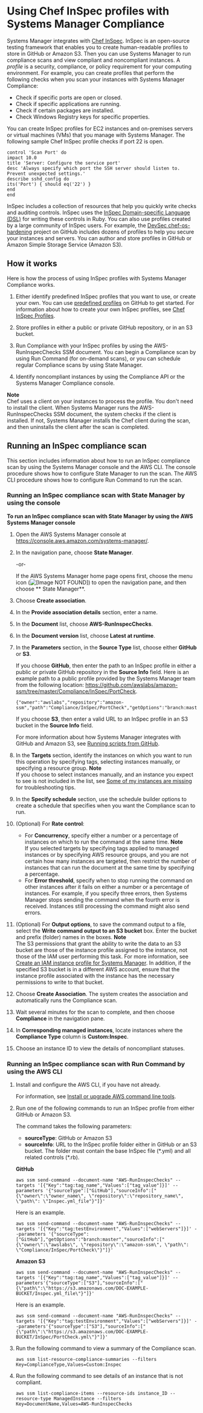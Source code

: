 # Using Chef InSpec profiles with Systems Manager Compliance<a name="integration-chef-inspec"></a>

Systems Manager integrates with [Chef InSpec](https://www.chef.io/inspec/)\. InSpec is an open\-source testing framework that enables you to create human\-readable profiles to store in GitHub or Amazon S3\. Then you can use Systems Manager to run compliance scans and view compliant and noncompliant instances\. A *profile* is a security, compliance, or policy requirement for your computing environment\. For example, you can create profiles that perform the following checks when you scan your instances with Systems Manager Compliance:
+ Check if specific ports are open or closed\.
+ Check if specific applications are running\.
+ Check if certain packages are installed\.
+ Check Windows Registry keys for specific properties\.

You can create InSpec profiles for EC2 instances and on\-premises servers or virtual machines \(VMs\) that you manage with Systems Manager\. The following sample Chef InSpec profile checks if port 22 is open\.

```
control 'Scan Port' do
impact 10.0
title 'Server: Configure the service port'
desc 'Always specify which port the SSH server should listen to.
Prevent unexpected settings.'
describe sshd_config do
its('Port') { should eq('22') }
end
end
```

InSpec includes a collection of resources that help you quickly write checks and auditing controls\. InSpec uses the [InSpec Domain\-specific Language \(DSL\)](https://www.inspec.io/docs/reference/dsl_inspec/) for writing these controls in Ruby\. You can also use profiles created by a large community of InSpec users\. For example, the [DevSec chef\-os\-hardening](https://github.com/dev-sec/chef-os-hardening) project on GitHub includes dozens of profiles to help you secure your instances and servers\. You can author and store profiles in GitHub or Amazon Simple Storage Service \(Amazon S3\)\. 

## How it works<a name="integration-chef-inspec-how"></a>

Here is how the process of using InSpec profiles with Systems Manager Compliance works\.

1. Either identify predefined InSpec profiles that you want to use, or create your own\. You can use [predefined profiles](https://github.com/search?p=1&q=topic%3Ainspec+org%3Adev-sec&type=Repositories) on GitHub to get started\. For information about how to create your own InSpec profiles, see [Chef InSpec Profiles](https://www.inspec.io/docs/reference/profiles/)\.

1. Store profiles in either a public or private GitHub repository, or in an S3 bucket\.

1. Run Compliance with your InSpec profiles by using the AWS\-RunInspecChecks SSM document\. You can begin a Compliance scan by using Run Command \(for on\-demand scans\), or you can schedule regular Compliance scans by using State Manager\.

1. Identify noncompliant instances by using the Compliance API or the Systems Manager Compliance console\.

**Note**  
Chef uses a client on your instances to process the profile\. You don't need to install the client\. When Systems Manager runs the AWS\-RunInspecChecks SSM document, the system checks if the client is installed\. If not, Systems Manager installs the Chef client during the scan, and then uninstalls the client after the scan is completed\.

## Running an InSpec compliance scan<a name="integration-chef-inspec-running"></a>

This section includes information about how to run an InSpec compliance scan by using the Systems Manager console and the AWS CLI\. The console procedure shows how to configure State Manager to run the scan\. The AWS CLI procedure shows how to configure Run Command to run the scan\.

### Running an InSpec compliance scan with State Manager by using the console<a name="integration-chef-inspec-running-console"></a>

**To run an InSpec compliance scan with State Manager by using the AWS Systems Manager console**

1. Open the AWS Systems Manager console at [https://console\.aws\.amazon\.com/systems\-manager/](https://console.aws.amazon.com/systems-manager/)\.

1. In the navigation pane, choose **State Manager**\.

   \-or\-

   If the AWS Systems Manager home page opens first, choose the menu icon \(![\[Image NOT FOUND\]](http://docs.aws.amazon.com/systems-manager/latest/userguide/images/menu-icon-small.png)\) to open the navigation pane, and then choose ** State Manager**\.

1. Choose **Create association**\.

1. In the **Provide association details** section, enter a name\.

1. In the **Document** list, choose **AWS\-RunInspecChecks**\.

1. In the **Document version** list, choose **Latest at runtime**\.

1. In the **Parameters** section, in the **Source Type** list, choose either **GitHub** or **S3**\.

   If you choose **GitHub**, then enter the path to an InSpec profile in either a public or private GitHub repository in the **Source Info** field\. Here is an example path to a public profile provided by the Systems Manager team from the following location: [https://github\.com/awslabs/amazon\-ssm/tree/master/Compliance/InSpec/PortCheck](https://github.com/awslabs/amazon-ssm/tree/master/Compliance/InSpec/PortCheck)\.

   ```
   {"owner":"awslabs","repository":"amazon-ssm","path":"Compliance/InSpec/PortCheck","getOptions":"branch:master"}
   ```

   If you choose **S3**, then enter a valid URL to an InSpec profile in an S3 bucket in the **Source Info** field\. 

   For more information about how Systems Manager integrates with GitHub and Amazon S3, see [Running scripts from GitHub](integration-remote-scripts.md)\. 

1. In the **Targets** section, identify the instances on which you want to run this operation by specifying tags, selecting instances manually, or specifying a resource group\.
**Note**  
If you choose to select instances manually, and an instance you expect to see is not included in the list, see [Some of my instances are missing](troubleshooting-remote-commands.md#where-are-instances) for troubleshooting tips\.

1. In the **Specify schedule** section, use the schedule builder options to create a schedule that specifies when you want the Compliance scan to run\.

1. \(Optional\) For **Rate control**:
   + For **Concurrency**, specify either a number or a percentage of instances on which to run the command at the same time\.
**Note**  
If you selected targets by specifying tags applied to managed instances or by specifying AWS resource groups, and you are not certain how many instances are targeted, then restrict the number of instances that can run the document at the same time by specifying a percentage\.
   + For **Error threshold**, specify when to stop running the command on other instances after it fails on either a number or a percentage of instances\. For example, if you specify three errors, then Systems Manager stops sending the command when the fourth error is received\. Instances still processing the command might also send errors\.

1. \(Optional\) For **Output options**, to save the command output to a file, select the **Write command output to an S3 bucket** box\. Enter the bucket and prefix \(folder\) names in the boxes\.
**Note**  
The S3 permissions that grant the ability to write the data to an S3 bucket are those of the instance profile assigned to the instance, not those of the IAM user performing this task\. For more information, see [Create an IAM instance profile for Systems Manager](setup-instance-profile.md)\. In addition, if the specified S3 bucket is in a different AWS account, ensure that the instance profile associated with the instance has the necessary permissions to write to that bucket\.

1. Choose **Create Association**\. The system creates the association and automatically runs the Compliance scan\.

1. Wait several minutes for the scan to complete, and then choose **Compliance** in the navigation pane\.

1. In **Corresponding managed instances**, locate instances where the **Compliance Type** column is **Custom:Inspec**\.

1. Choose an instance ID to view the details of noncompliant statuses\.

### Running an InSpec compliance scan with Run Command by using the AWS CLI<a name="integration-chef-inspec-running-cli"></a>

1. Install and configure the AWS CLI, if you have not already\.

   For information, see [Install or upgrade AWS command line tools](getting-started-cli.md)\.

1. Run one of the following commands to run an InSpec profile from either GitHub or Amazon S3\.

   The command takes the following parameters:
   + **sourceType**: GitHub or Amazon S3
   + **sourceInfo**: URL to the InSpec profile folder either in GitHub or an S3 bucket\. The folder must contain the base InSpec file \(\*\.yml\) and all related controls \(\*\.rb\)\.

   **GitHub**

   ```
   aws ssm send-command --document-name "AWS-RunInspecChecks" --targets '[{"Key":"tag:tag_name","Values":["tag_value"]}]' --parameters '{"sourceType":["GitHub"],"sourceInfo":["{\"owner\":\"owner_name\", \"repository\":\"repository_name\", \"path\": \"Inspec.yml_file"}"]}'
   ```

   Here is an example\.

   ```
   aws ssm send-command --document-name "AWS-RunInspecChecks" --targets '[{"Key":"tag:testEnvironment","Values":["webServers"]}]' --parameters '{"sourceType":["GitHub"],"getOptions":"branch:master","sourceInfo":["{\"owner\":\"awslabs\", \"repository\":\"amazon-ssm\", \"path\": \"Compliance/InSpec/PortCheck\"}"]}'
   ```

   **Amazon S3**

   ```
   aws ssm send-command --document-name "AWS-RunInspecChecks" --targets '[{"Key":"tag:tag_name","Values":["tag_value"]}]' --parameters'{"sourceType":["S3"],"sourceInfo":["{\"path\":\"https://s3.amazonaws.com/DOC-EXAMPLE-BUCKET/Inspec.yml_file\"}"]}'
   ```

   Here is an example\.

   ```
   aws ssm send-command --document-name "AWS-RunInspecChecks" --targets '[{"Key":"tag:testEnvironment","Values":["webServers"]}]' --parameters'{"sourceType":["S3"],"sourceInfo":["{\"path\":\"https://s3.amazonaws.com/DOC-EXAMPLE-BUCKET/InSpec/PortCheck.yml\"}"]}' 
   ```

1. Run the following command to view a summary of the Compliance scan\.

   ```
   aws ssm list-resource-compliance-summaries --filters Key=ComplianceType,Values=Custom:Inspec
   ```

1. Run the following command to see details of an instance that is not compliant\.

   ```
   aws ssm list-compliance-items --resource-ids instance_ID --resource-type ManagedInstance --filters Key=DocumentName,Values=AWS-RunInspecChecks
   ```